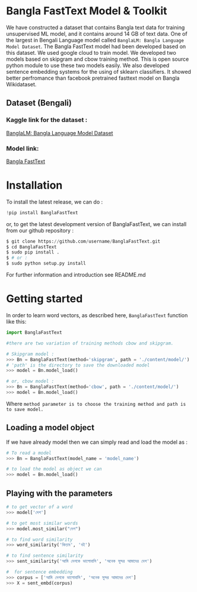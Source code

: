 # Bangla FastText Model & Toolkit
We have constructed a dataset that contains Bangla text data for training unsupervised ML model, and it contains around 14 GB of text data. One of the largest in Bengali Language model called `BanglaLM: Bangla Language Model Dataset`. The Bangla FastText model had been developed based on this dataset. We used google cloud to train model. We developed two models based on skipgram and cbow training method. This is open source python module to use these two models easily. We also developed sentence embedding systems for the using of sklearn classifiers. It showed better perfromance than facebook pretrained fasttext model on Bangla Wikidataset.
## Dataset (Bengali)

### Kaggle link for the dataset :
[BanglaLM: Bangla Language Model Dataset](https://www.kaggle.com/gakowsher/bangla-language-model-dataset)
### Model link:
[Bangla FastText](https://www.kaggle.com/gakowsher/bangla-fasttext)



# Installation
To install the latest release, we can do :

``` python
!pip install BanglaFastText
```
or, to get the latest development version of BanglaFastText, we can install from our github repository :
``` python
$ git clone https://github.com/username/BanglaFastText.git
$ cd BanglaFastText
$ sudo pip install .
$ # or :
$ sudo python setup.py install
```
For further information and introduction see README.md

# Getting started

In order to learn word vectors, as described here, `BanglaFastText` function like this:
``` python
import BanglaFastText

#there are two variation of training methods cbow and skipgram. 

# Skipgram model :
>>> Bn = BanglaFastText(method='skipgram', path = './content/model/')
# 'path' is the directory to save the downloaded model
>>> model = Bn.model_load()

# or, cbow model :
>>> Bn = BanglaFastText(method='cbow', path = './content/model/')
>>> model = Bn.model_load()
```
Where  `method parameter is to choose the training method and path is to save model.`

## Loading a model object
If we have already model then we can simply read and load the model as :

``` python
# To read a model
>>> Bn = BanglaFastText(model_name = 'model_name')

# to load the model as object we can
>>> model = Bn.model_load()
```
## Playing with the parameters
``` python
# to get vector of a word
>>> model['দেশ']

# to get most similar words
>>> model.most_similar("দেশ")

# to find word similarity
>>> word_similarity('কিতাব', 'বই')

# to find sentence similarity
>>> sent_similarity('আমি দেশকে ভালোবাসি', 'অনেক সুন্দর আমাদের দেশ')

#  for sentence embedding 
>>> corpus = ['আমি দেশকে ভালোবাসি', 'অনেক সুন্দর আমাদের দেশ']
>>> X = sent_embd(corpus)
```

